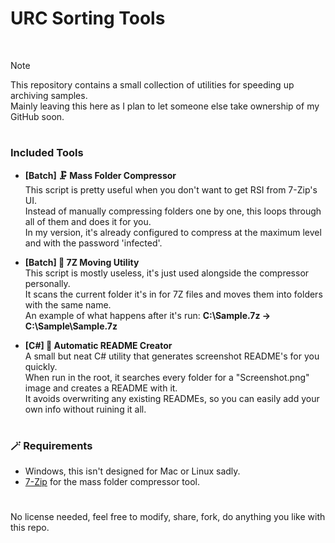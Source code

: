 <h1>URC Sorting Tools</h1><br>

> [!NOTE]  
> This repository contains a small collection of utilities for speeding up archiving samples.  
> Mainly leaving this here as I plan to let someone else take ownership of my GitHub soon.  

<h1></h1>

### Included Tools
- **[Batch] 🗜️ Mass Folder Compressor**  
  This script is pretty useful when you don't want to get RSI from 7-Zip's UI.  
  Instead of manually compressing folders one by one, this loops through all of them and does it for you.  
  In my version, it's already configured to compress at the maximum level and with the password 'infected'.  
  
- **[Batch] 📁 7Z Moving Utility**  
  This script is mostly useless, it's just used alongside the compressor personally.  
  It scans the current folder it's in for 7Z files and moves them into folders with the same name.  
  An example of what happens after it's run: **C:\Sample.7z → C:\Sample\Sample.7z**  
  
- **[C#] 📜 Automatic README Creator**  
  A small but neat C# utility that generates screenshot README's for you quickly.  
  When run in the root, it searches every folder for a "Screenshot.png" image and creates a README with it.  
  It avoids overwriting any existing READMEs, so you can easily add your own info without ruining it all.  
  
<h1></h1>

### 🪄 Requirements
- Windows, this isn't designed for Mac or Linux sadly.  
- [7-Zip](https://www.7-zip.org/download.html) for the mass folder compressor tool.  

<h1></h1>

No license needed, feel free to modify, share, fork, do anything you like with this repo.
